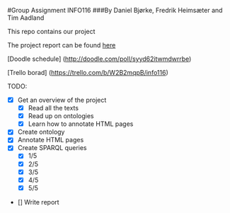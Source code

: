 ﻿#Group Assignment INFO116
###By Daniel Bjørke, Fredrik Heimsæter and Tim Aadland

This repo contains our project

The project report can be found [here](https://drive.google.com/open?id=1pdzDhUkkq0QkeVTNiVf81eLoCrNm41prlxGWsTZ_QA8)

[Doodle schedule] (http://doodle.com/poll/syyd62itwmdwrrbe)

[Trello borad] (https://trello.com/b/W2B2mqpB/info116)

TODO:
- [x] Get an overview of the project
    - [x] Read all the texts
    - [x] Read up on ontologies
    - [x] Learn how to annotate HTML pages
- [x] Create ontology
- [x] Annotate HTML pages
- [x] Create SPARQL queries
    - [x] 1/5
    - [x] 2/5
    - [x] 3/5
    - [x] 4/5
    - [x] 5/5
- [] Write report
